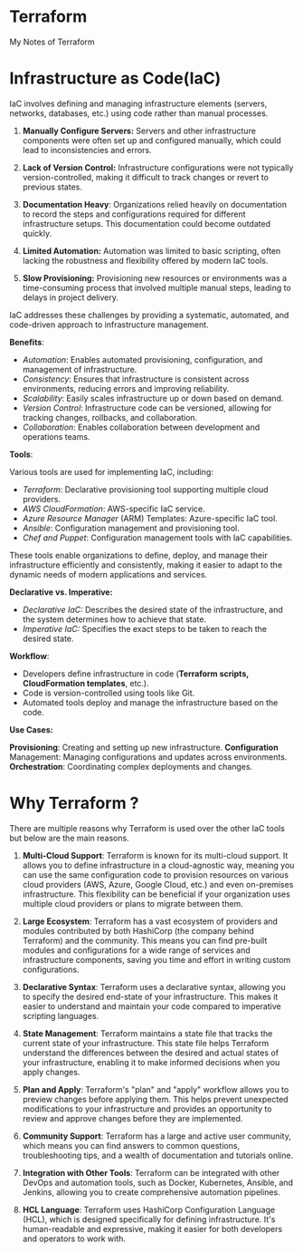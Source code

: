 # Terraform
My Notes of Terraform
# Infrastructure as Code(IaC)

IaC involves defining and managing infrastructure elements (servers, networks, databases, etc.) using code rather than manual processes.

1. **Manually Configure Servers:** Servers and other infrastructure components were often set up and configured manually, which could lead to inconsistencies and errors.

2. **Lack of Version Control:** Infrastructure configurations were not typically version-controlled, making it difficult to track changes or revert to previous states.

3. **Documentation Heavy**: Organizations relied heavily on documentation to record the steps and configurations required for different infrastructure setups. This documentation could become outdated quickly.

4. **Limited Automation:** Automation was limited to basic scripting, often lacking the robustness and flexibility offered by modern IaC tools.

5. **Slow Provisioning:** Provisioning new resources or environments was a time-consuming process that involved multiple manual steps, leading to delays in project delivery.

IaC addresses these challenges by providing a systematic, automated, and code-driven approach to infrastructure management.

**Benefits**:

- _Automation_: Enables automated provisioning, configuration, and management of infrastructure.
- _Consistency_: Ensures that infrastructure is consistent across environments, reducing errors and improving reliability.
- _Scalability_: Easily scales infrastructure up or down based on demand.
- _Version Control_: Infrastructure code can be versioned, allowing for tracking changes, rollbacks, and collaboration.
- _Collaboration_: Enables collaboration between development and operations teams.

**Tools**:

Various tools are used for implementing IaC, including:
- _Terraform_: Declarative provisioning tool supporting multiple cloud providers.
- _AWS CloudFormation_: AWS-specific IaC service.
- _Azure Resource Manager_ (ARM) Templates: Azure-specific IaC tool.
- _Ansible_: Configuration management and provisioning tool.
- _Chef and Puppet_: Configuration management tools with IaC capabilities.

These tools enable organizations to define, deploy, and manage their infrastructure efficiently and consistently, making it easier to adapt to the dynamic needs of modern applications and services.

**Declarative vs. Imperative:**

- _Declarative IaC:_ Describes the desired state of the infrastructure, and the system determines how to achieve that state.
- _Imperative IaC:_ Specifies the exact steps to be taken to reach the desired state.

**Workflow**:

- Developers define infrastructure in code (**Terraform scripts, CloudFormation templates**, etc.).
- Code is version-controlled using tools like Git.
- Automated tools deploy and manage the infrastructure based on the code.
  
**Use Cases:**

**Provisioning**: Creating and setting up new infrastructure.
**Configuration** Management: Managing configurations and updates across environments.
**Orchestration**: Coordinating complex deployments and changes.

# Why Terraform ?

There are multiple reasons why Terraform is used over the other IaC tools but below are the main reasons.

1. **Multi-Cloud Support**: Terraform is known for its multi-cloud support. It allows you to define infrastructure in a cloud-agnostic way, meaning you can use the same configuration code to provision resources on various cloud providers (AWS, Azure, Google Cloud, etc.) and even on-premises infrastructure. This flexibility can be beneficial if your organization uses multiple cloud providers or plans to migrate between them.

2. **Large Ecosystem**: Terraform has a vast ecosystem of providers and modules contributed by both HashiCorp (the company behind Terraform) and the community. This means you can find pre-built modules and configurations for a wide range of services and infrastructure components, saving you time and effort in writing custom configurations.

3. **Declarative Syntax**: Terraform uses a declarative syntax, allowing you to specify the desired end-state of your infrastructure. This makes it easier to understand and maintain your code compared to imperative scripting languages.

4. **State Management**: Terraform maintains a state file that tracks the current state of your infrastructure. This state file helps Terraform understand the differences between the desired and actual states of your infrastructure, enabling it to make informed decisions when you apply changes.

5. **Plan and Apply**: Terraform's "plan" and "apply" workflow allows you to preview changes before applying them. This helps prevent unexpected modifications to your infrastructure and provides an opportunity to review and approve changes before they are implemented.

6. **Community Support**: Terraform has a large and active user community, which means you can find answers to common questions, troubleshooting tips, and a wealth of documentation and tutorials online.

7. **Integration with Other Tools**: Terraform can be integrated with other DevOps and automation tools, such as Docker, Kubernetes, Ansible, and Jenkins, allowing you to create comprehensive automation pipelines.

8. **HCL Language**: Terraform uses HashiCorp Configuration Language (HCL), which is designed specifically for defining infrastructure. It's human-readable and expressive, making it easier for both developers and operators to work with.



